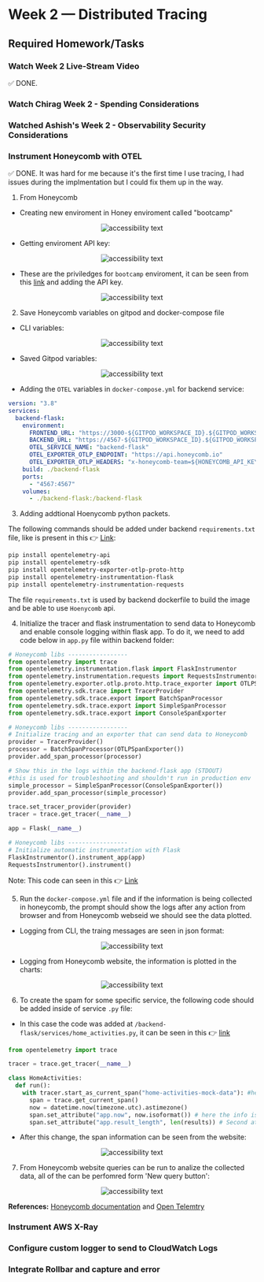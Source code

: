 # Week 2 — Distributed Tracing
## Required Homework/Tasks
### Watch Week 2 Live-Stream Video	
:white_check_mark: DONE.
### Watch Chirag Week 2 - Spending Considerations 
### Watched Ashish's Week 2 - Observability Security Considerations	
### Instrument Honeycomb with OTEL
:white_check_mark: DONE. It was hard for me because it's the first time I use tracing, I had issues during the implmentation but I could fix them up in the way.

1. From Honeycomb

- Creating new enviroment in Honey enviroment  called "bootcamp"

<p align="center"><img src="assets/week2/bootcamp_environment.png" alt="accessibility text"></p>

- Getting enviroment API key:

<p align="center"><img src="assets/week2/honey_api_key.png" alt="accessibility text"></p>

- These are the priviledges for `bootcamp` enviroment, it can be seen from this [link](https://honeycomb-whoami.glitch.me/trace) and adding the API key.

<p align="center"><img src="assets/week2/honey_env_priviledges.png" alt="accessibility text"></p>

2. Save Honeycomb variables on gitpod and docker-compose file

- CLI variables:

<p align="center"><img src="assets/week2/cli_env_variables.png" alt="accessibility text"></p>

- Saved Gitpod variables:

<p align="center"><img src="assets/week2/saved_variables.png" alt="accessibility text"></p>

- Adding the `OTEL` variables in `docker-compose.yml` for backend service:

```yml
version: "3.8"
services:
  backend-flask:
    environment:
      FRONTEND_URL: "https://3000-${GITPOD_WORKSPACE_ID}.${GITPOD_WORKSPACE_CLUSTER_HOST}"
      BACKEND_URL: "https://4567-${GITPOD_WORKSPACE_ID}.${GITPOD_WORKSPACE_CLUSTER_HOST}"
      OTEL_SERVICE_NAME: "backend-flask"
      OTEL_EXPORTER_OTLP_ENDPOINT: "https://api.honeycomb.io"
      OTEL_EXPORTER_OTLP_HEADERS: "x-honeycomb-team=${HONEYCOMB_API_KEY}"
    build: ./backend-flask
    ports:
      - "4567:4567"
    volumes:
      - ./backend-flask:/backend-flask
```

3. Adding addtional Hoenycomb python packets.

The following commands should be added under backend `requirements.txt` file, like is present in this :point_right: [Link](https://github.com/ramofabian/aws-bootcamp-cruddur-2023/blob/main/backend-flask/requirements.txt?plain=1#L4-L8):

```bash
pip install opentelemetry-api
pip install opentelemetry-sdk
pip install opentelemetry-exporter-otlp-proto-http
pip install opentelemetry-instrumentation-flask
pip install opentelemetry-instrumentation-requests

```

The file `requirements.txt` is used by backend dockerfile to build the image and be able to use `Hoenycomb` api.

4. Initialize the tracer and flask instrumentation to send data to Honeycomb and enable console logging within flask app. To do it, we need to add code below in `app.py` file within backend folder:

```python
# Honeycomb libs -----------------
from opentelemetry import trace
from opentelemetry.instrumentation.flask import FlaskInstrumentor
from opentelemetry.instrumentation.requests import RequestsInstrumentor
from opentelemetry.exporter.otlp.proto.http.trace_exporter import OTLPSpanExporter
from opentelemetry.sdk.trace import TracerProvider
from opentelemetry.sdk.trace.export import BatchSpanProcessor
from opentelemetry.sdk.trace.export import SimpleSpanProcessor
from opentelemetry.sdk.trace.export import ConsoleSpanExporter

# Honeycomb libs -----------------
# Initialize tracing and an exporter that can send data to Honeycomb
provider = TracerProvider()
processor = BatchSpanProcessor(OTLPSpanExporter())
provider.add_span_processor(processor)

# Show this in the logs within the backend-flask app (STDOUT)
#this is used for troubleshooting and shouldn't run in production env
simple_processor = SimpleSpanProcessor(ConsoleSpanExporter())
provider.add_span_processor(simple_processor)

trace.set_tracer_provider(provider)
tracer = trace.get_tracer(__name__)

app = Flask(__name__) 

# Honeycomb libs -----------------
# Initialize automatic instrumentation with Flask
FlaskInstrumentor().instrument_app(app)
RequestsInstrumentor().instrument()
```

Note: This code can seen in this :point_right: [Link](https://github.com/ramofabian/aws-bootcamp-cruddur-2023/blob/main/backend-flask/app.py?plain=1#L17-L45)

5. Run the `docker-compose.yml` file and if the information is being collected in honeycomb, the prompt should show the logs after any action from browser and from Honeycomb webseid we should see the data plotted.

- Logging from CLI, the traing messages are seen in json format:

<p align="center"><img src="assets/week2/tracing_cli.png" alt="accessibility text"></p>

- Logging from Honeycomb website, the information is plotted in the charts:

<p align="center"><img src="assets/week2/honey_website_logs.png" alt="accessibility text"></p>

6. To create the spam for some specific service, the following code should be added inside of service `.py` file:

- In this case the code was added at `/backend-flask/services/home_activities.py`, it can be seen in this :point_right: [link](https://github.com/ramofabian/aws-bootcamp-cruddur-2023/blob/main/backend-flask/services/home_activities.py)

```python
from opentelemetry import trace

tracer = trace.get_tracer(__name__)

class HomeActivities:
  def run():
    with tracer.start_as_current_span("home-activities-mock-data"): #here the span is named
      span = trace.get_current_span()
      now = datetime.now(timezone.utc).astimezone()
      span.set_attribute("app.now", now.isoformat()) # here the info is added and named as "app.now" and the value is the date.
      span.set_attribute("app.result_length", len(results)) # Second attribute 
```

- After this change, the span information can be seen from the website:

<p align="center"><img src="assets/week2/honey_website_span.png" alt="accessibility text"></p>

7. From Honeycomb website queries can be run to analize the collected data, all of the can be perfomred form 'New query button':

<p align="center"><img src="assets/week2/honey_query.png" alt="accessibility text"></p>

<b>References:</b> [Honeycomb documentation](https://docs.honeycomb.io/getting-data-in/opentelemetry/python/#sampling) and [Open Telemtry](https://opentelemetry.io/docs/)

### Instrument AWS X-Ray	
### Configure custom logger to send to CloudWatch Logs	
### Integrate Rollbar and capture and error
